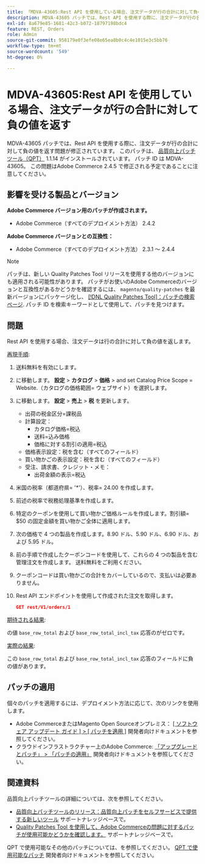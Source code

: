 ```yaml
---
title: 「MDVA-43605:Rest API を使用している場合、注文データが行の合計に対して負の値を返す」
description: MDVA-43605 パッチでは、Rest API を使用する際に、注文データが行の合計に対して負の値を返す問題が修正されています。 このパッチは、[Quality Patches Tool （QPT） ] （/help/announcements/adobe-commerce-announcements/magento-quality-patches-released-new-tool-to-self-serve-quality-patches.md） 1.1.14 がインストールされている場合に利用できます。 パッチ ID は MDVA-43605。 この問題はAdobe Commerce 2.4.5 で修正される予定であることに注意してください。
exl-id: 8a679e85-1681-42c3-b072-18797198bdc4
feature: REST, Orders
role: Admin
source-git-commit: 958179e0f3efe08e65ea8b0c4c4e1015e3c5bb76
workflow-type: tm+mt
source-wordcount: '549'
ht-degree: 0%

---
```


# MDVA-43605:Rest API を使用している場合、注文データが行の合計に対して負の値を返す

MDVA-43605 パッチでは、Rest API を使用する際に、注文データが行の合計に対して負の値を返す問題が修正されています。 このパッチは、 [品質向上パッチツール（QPT）](/help/announcements/adobe-commerce-announcements/magento-quality-patches-released-new-tool-to-self-serve-quality-patches.md) 1.1.14 がインストールされています。 パッチ ID は MDVA-43605。 この問題はAdobe Commerce 2.4.5 で修正される予定であることに注意してください。

## 影響を受ける製品とバージョン

**Adobe Commerce バージョン用のパッチが作成されます。**

* Adobe Commerce（すべてのデプロイメント方法） 2.4.2

**Adobe Commerce バージョンとの互換性：**

* Adobe Commerce（すべてのデプロイメント方法） 2.3.1 ～ 2.4.4

>[!NOTE]
>
>パッチは、新しい Quality Patches Tool リリースを使用する他のバージョンにも適用される可能性があります。 パッチがお使いのAdobe Commerceのバージョンと互換性があるかどうかを確認するには、 `magento/quality-patches` を最新バージョンにパッケージ化し、 [[!DNL Quality Patches Tool]：パッチの検索ページ](https://devdocs.magento.com/quality-patches/tool.html#patch-grid). パッチ ID を検索キーワードとして使用して、パッチを見つけます。

## 問題

Rest API を使用する場合、注文データは行の合計に対して負の値を返します。

<u>再現手順</u>:

1. 送料無料を有効にします。
1. に移動します。 **設定** > **カタログ** > **価格** > and set Catalog Price Scope = Website.（カタログの価格範囲= ウェブサイト）を選択します。
1. に移動します。 **設定** > **売上** > **税** を更新します。
   * 出荷の税金区分=課税品
   * 計算設定：
      * カタログ価格=税込
      * 送料=込み価格
      * 価格に対する割引の適用=税込
   * 価格表示設定：税を含む（すべてのフィールド）
   * 買い物かごの表示設定：税を含む（すべてのフィールド）
   * 受注、請求書、クレジット・メモ：
      * 出荷金額の表示=税込
1. 米国の税率（都道府県= &#39;*&#39;）、税率= 24.00 を作成します。
1. 前述の税率で税務処理基準を作成します。
1. 特定のクーポンを使用して買い物かご価格ルールを作成します。割引額= $50 の固定金額を買い物かご全体に適用します。
1. 次の価格で 4 つの製品を作成します。8.90 ドル、5.90 ドル、6.90 ドル、および 5.95 ドル。
1. 前の手順で作成したクーポンコードを使用して、これらの 4 つの製品を含む管理注文を作成します。 送料無料をご利用ください。
1. クーポンコードは買い物かごの合計をカバーしているので、支払いは必要ありません。
1. Rest API エンドポイントを使用して作成された注文を取得します。

   ```json
   GET rest/V1/orders/1
   ```

<u>期待される結果</u>:

の値 `base_row_total` および `base_row_total_incl_tax` 応答のがゼロです。

<u>実際の結果</u>:

この `base_row_total` および `base_row_total_incl_tax` 応答のフィールドに負の値があります。

## パッチの適用

個々のパッチを適用するには、デプロイメント方法に応じて、次のリンクを使用します。

* Adobe CommerceまたはMagento Open Sourceオンプレミス： [[ ソフトウェア アップデート ガイド ] > [ パッチを適用 ]](https://devdocs.magento.com/guides/v2.4/comp-mgr/patching/mqp.html) 開発者向けドキュメントを参照してください。
* クラウドインフラストラクチャー上のAdobe Commerce: [「アップグレードとパッチ」 > 「パッチの適用」](https://devdocs.magento.com/cloud/project/project-patch.html) 開発者向けドキュメントを参照してください。

## 関連資料

品質向上パッチツールの詳細については、次を参照してください。

* [品質向上パッチツールのリリース：品質向上パッチをセルフサービスで提供する新しいツール](/help/announcements/adobe-commerce-announcements/magento-quality-patches-released-new-tool-to-self-serve-quality-patches.md) サポートナレッジベースで。
* [Quality Patches Tool を使用して、Adobe Commerceの問題に対するパッチが使用可能かどうかを確認します。](/help/support-tools/patches-available-in-qpt-tool/check-patch-for-magento-issue-with-magento-quality-patches.md) サポートナレッジベースで。

QPT で使用可能なその他のパッチについては、を参照してください。 [QPT で使用可能なパッチ](https://devdocs.magento.com/quality-patches/tool.html#patch-grid) 開発者向けドキュメントを参照してください。
